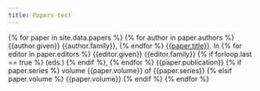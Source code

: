 ```yaml
---
title: Papers test
---
```


{% for paper in site.data.papers %}
{% for author in paper.authors %}
{{author.given}} {{author.family}}, 
{% endfor %}
[{{paper.title}}](paper.url).
In
{% for editor in paper.editors %}
{{editor.given}} {{editor.family}}
{% if forloop.last == true %}
(eds.)
{% endif %},
{% endfor %}
{{paper.publication}}
{% if paper.series %}
volume {{paper.volume}} of {{paper.series}}
{% elsif paper.volume %}
{{paper.volume}}
{% endif %}
{% endfor %}

<!-- {% for paper in site.data.papers %} -->
<!-- 1. {% for author in paper.authors %}{{author.given}} {{author.family}}, {% endfor %}[{{paper.title}}]({{paper.url}}).{% if paper.publication %} In {% if paper.editors %}{% endif %} *{{paper.publication}}*{% endif %}{% if paper.volume %} {{paper.volume}}{% endif %}{% if paper.pages %}, pages {{paper.pages}}{% endif %}{% if paper.year %}, {{paper.year}}{% endif %}{% if paper.preprint %} [[preprint](/papers/{{paper.preprint}})]{% endif %} -->
<!-- {% endfor %} -->
